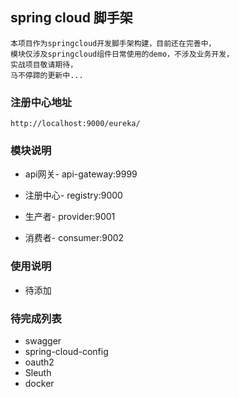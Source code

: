 ## spring cloud 脚手架

    
    本项目作为springcloud开发脚手架构建，目前还在完善中，
    模块仅涉及springcloud组件日常使用的demo，不涉及业务开发，
    实战项目敬请期待，
    马不停蹄的更新中...


### 注册中心地址

~~~
http://localhost:9000/eureka/
~~~




### 模块说明

- api网关- api-gateway:9999

- 注册中心- registry:9000
- 生产者- provider:9001
- 消费者- consumer:9002




### 使用说明

- 待添加




### 待完成列表

- swagger
- spring-cloud-config
- oauth2
- Sleuth
- docker
